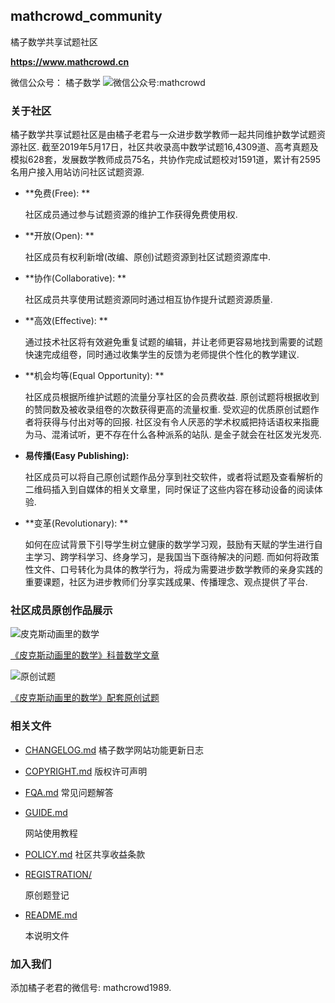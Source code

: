 ## mathcrowd_community

橘子数学共享试题社区

**https://www.mathcrowd.cn**

微信公众号： 橘子数学
![微信公众号:mathcrowd](http://cdn.mathcrowd.cn/images/mathcrowd_qrcode.jpg)

### 关于社区

橘子数学共享试题社区是由橘子老君与一众进步数学教师一起共同维护数学试题资源社区. 截至2019年5月17日，社区共收录高中数学试题16,4309道、高考真题及模拟628套，发展数学教师成员75名，共协作完成试题校对1591道，累计有2595名用户接入用站访问社区试题资源.

* **免费(Free): **

  社区成员通过参与试题资源的维护工作获得免费使用权.

* **开放(Open): **

  社区成员有权利新增(改编、原创)试题资源到社区试题资源库中.

* **协作(Collaborative): **

  社区成员共享使用试题资源同时通过相互协作提升试题资源质量.

* **高效(Effective): **

  通过技术社区将有效避免重复试题的编辑，并让老师更容易地找到需要的试题快速完成组卷，同时通过收集学生的反馈为老师提供个性化的教学建议.

* **机会均等(Equal Opportunity): **

  社区成员根据所维护试题的流量分享社区的会员费收益. 原创试题将根据收到的赞同数及被收录组卷的次数获得更高的流量权重. 受欢迎的优质原创试题作者将获得与付出对等的回报. 社区没有令人厌恶的学术权威把持话语权来指鹿为马、混淆试听，更不存在什么各种派系的站队. 是金子就会在社区发光发亮.

* **易传播(Easy Publishing):**

  社区成员可以将自己原创试题作品分享到社交软件，或者将试题及查看解析的二维码插入到自媒体的相关文章里，同时保证了这些内容在移动设备的阅读体验. 

* **变革(Revolutionary): **

  如何在应试背景下引导学生树立健康的数学学习观，鼓励有天赋的学生进行自主学习、跨学科学习、终身学习，是我国当下亟待解决的问题.  而如何将政策性文件、口号转化为具体的教学行为，将成为需要进步数学教师的亲身实践的重要课题，社区为进步教师们分享实践成果、传播理念、观点提供了平台.
  
### 社区成员原创作品展示

![皮克斯动画里的数学](http://cdn.mathcrowd.cn/images/monsters_inc.png)

[《皮克斯动画里的数学》科普数学文章](https://mp.weixin.qq.com/s/gzzVvjVigOPaGFRHU9VOtg)

![原创试题](http://cdn.mathcrowd.cn/images/curve_subdivision_ex1.png)

[《皮克斯动画里的数学》配套原创试题](https://www.mathcrowd.cn/mobile/index.php?r=problem/view&id=63v63)

### 相关文件

* [CHANGELOG.md](https://github.com/mathedu4all/mathcrowd_community/blob/master/CHANGELOG.md)
  橘子数学网站功能更新日志
  
* [COPYRIGHT.md](https://github.com/mathedu4all/mathcrowd_community/blob/master/COPYRIGHT.md)
  版权许可声明
  
* [FQA.md](https://github.com/mathedu4all/mathcrowd_community/blob/master/FQA.md)
  常见问题解答
  
* [GUIDE.md](https://github.com/mathedu4all/mathcrowd_community/blob/master/GUIDE.md)
  
  网站使用教程
  
* [POLICY.md](https://github.com/mathedu4all/mathcrowd_community/blob/master/POLICY.md)
  社区共享收益条款
  
* [REGISTRATION/](https://github.com/mathedu4all/mathcrowd_community/blob/master/REGISTRATION)
  
  原创题登记
  
* [README.md](https://github.com/mathedu4all/mathcrowd_community/blob/master/README.md)
  
  本说明文件
  
### 加入我们

  添加橘子老君的微信号: mathcrowd1989. 
